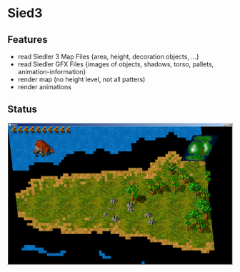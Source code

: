 Sied3
=====

Features
--------
* read Siedler 3 Map Files {area, height, decoration objects, ...}
* read Siedler GFX Files {images of objects, shadows, torso, pallets, animation-information}
* render map (no height level, not all patters)
* render animations

Status
------

![example](examples/mapview_2014_09_26.png)

